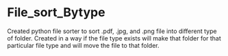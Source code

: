 # File_sort_Bytype
Created python file sorter to sort .pdf, .jpg, and .png file into different type of folder.
Created in a way if the file type exists will make that folder for that particular file type and will move the file to that folder.
